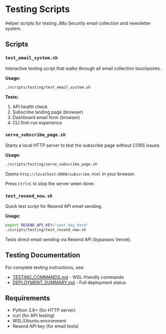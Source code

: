 # Testing Scripts

Helper scripts for testing JMo Security email collection and newsletter system.

## Scripts

### `test_email_system.sh`

Interactive testing script that walks through all email collection touchpoints.

**Usage:**
```bash
./scripts/testing/test_email_system.sh
```

**Tests:**
1. API health check
2. Subscribe landing page (browser)
3. Dashboard email form (browser)
4. CLI first-run experience

### `serve_subscribe_page.sh`

Starts a local HTTP server to test the subscribe page without CORS issues.

**Usage:**
```bash
./scripts/testing/serve_subscribe_page.sh
```

Opens `http://localhost:8000/subscribe.html` in your browser.

Press `Ctrl+C` to stop the server when done.

### `test_resend_now.sh`

Quick test script for Resend API email sending.

**Usage:**
```bash
export RESEND_API_KEY="your_key_here"
./scripts/testing/test_resend_now.sh
```

Tests direct email sending via Resend API (bypasses Vercel).

## Testing Documentation

For complete testing instructions, see:
- [TESTING_COMMANDS.md](../../TESTING_COMMANDS.md) - WSL-friendly commands
- [DEPLOYMENT_SUMMARY.md](../../DEPLOYMENT_SUMMARY.md) - Full deployment status

## Requirements

- Python 3.6+ (for HTTP server)
- curl (for API testing)
- WSL/Ubuntu environment
- Resend API key (for email tests)
